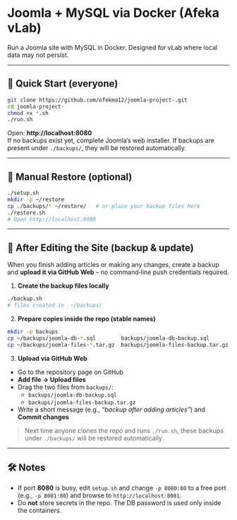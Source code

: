 # Joomla + MySQL via Docker (Afeka vLab)

Run a Joomla site with MySQL in Docker. Designed for vLab where local data may not persist.

---

## 🚀 Quick Start (everyone)
```bash
git clone https://github.com/ofekma12/joomla-project-.git
cd joomla-project-
chmod +x *.sh
./run.sh
```
Open: **http://localhost:8080**  
If no backups exist yet, complete Joomla’s web installer. If backups are present under `./backups/`, they will be restored automatically.

---

## 🔁 Manual Restore (optional)
```bash
./setup.sh
mkdir -p ~/restore
cp ./backups/* ~/restore/   # or place your backup files here
./restore.sh
# Open http://localhost:8080
```

---

## 💾 After Editing the Site (backup & update)

When you finish adding articles or making any changes, create a backup and **upload it via GitHub Web** – no command‑line push credentials required.

1) **Create the backup files locally**
```bash
./backup.sh
# files created in  ~/backups/
```

2) **Prepare copies inside the repo (stable names)**
```bash
mkdir -p backups
cp ~/backups/joomla-db-*.sql        backups/joomla-db-backup.sql
cp ~/backups/joomla-files-*.tar.gz  backups/joomla-files-backup.tar.gz
```

3) **Upload via GitHub Web**
- Go to the repository page on GitHub
- **Add file → Upload files**
- Drag the two files from `backups/`:
  - `backups/joomla-db-backup.sql`
  - `backups/joomla-files-backup.tar.gz`
- Write a short message (e.g., *“backup after adding articles”*) and **Commit changes**

> Next time anyone clones the repo and runs `./run.sh`, these backups under `./backups/` will be restored automatically.

---

## 🛠 Notes
- If port **8080** is busy, edit `setup.sh` and change `-p 8080:80` to a free port (e.g., `-p 8081:80`) and browse to `http://localhost:8081`.
- Do **not** store secrets in the repo. The DB password is used only inside the containers.
